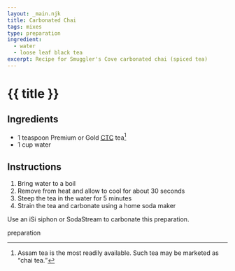 ```yaml
---
layout: _main.njk
title: Carbonated Chai
tags: mixes
type: preparation
ingredient:
  - water
  - loose leaf black tea
excerpt: Recipe for Smuggler's Cove carbonated chai (spiced tea)
---
```


<!-- markdownlint-disable MD025 -->
# {{ title }}
<!-- markdownlint-enable MD025 -->

## Ingredients

* 1 teaspoon Premium or Gold <abbr title="crush, tear, curl"><a href="https://www.seriouseats.com/chai-recipe-8364307#toc-select-brew-how-to-choose-the-best-type-of-tea-for-chai black tea leaves" target="_blank" rel="external noopener">CTC</a></abbr> tea[^1]
* 1 cup water

[^1]: <span data-pagefind-filter="Ingredient">Assam tea</span> is the most readily available. Such tea may be marketed as <q>chai tea.</q>

## Instructions

1. Bring water to a boil
2. Remove from heat and allow to cool for about 30 seconds
3. Steep the tea in the water for 5 minutes
4. Strain the tea and carbonate using a home soda maker

<tiki-callout type="tip">

  Use an iSi siphon or SodaStream to carbonate this preparation.

</tiki-callout>

<div
  class="sr-only"
  data-cat[0]="Preparation"
  data-ingredient[0]="Water"
  data-ingredient[1]="Tea, black, loose leaf (CTC)"
  data-pagefind-filter="
    Category[data-cat[0]],
    Ingredient[data-ingredient[0]],
    Ingredient[data-ingredient[1]]
  "
>
</div>

<div class="keywords" aria-hidden>preparation</div>
